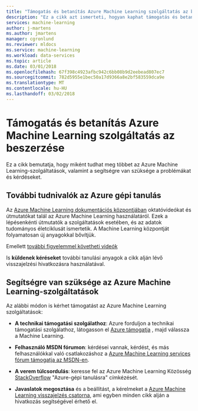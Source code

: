 ```yaml
---
title: "Támogatás és betanítás Azure Machine Learning szolgáltatás az beszerzése"
description: "Ez a cikk azt ismerteti, hogyan kaphat támogatás és betanítás Azure Machine Learning-szolgáltatások és az Azure Machine Learning-munkaterület"
services: machine-learning
author: j-martens
ms.author: jmartens
manager: cgronlund
ms.reviewer: mldocs
ms.service: machine-learning
ms.workload: data-services
ms.topic: article
ms.date: 03/01/2018
ms.openlocfilehash: 67f398c4923afbc942c6bb08b9d2eebead807ec7
ms.sourcegitcommit: 782d5955e1bec50a17d9366a8e2bf583559dca9e
ms.translationtype: MT
ms.contentlocale: hu-HU
ms.lasthandoff: 03/02/2018
---
```

# <a name="get-support-and-training-for-azure-machine-learning-services"></a>Támogatás és betanítás Azure Machine Learning szolgáltatás az beszerzése

Ez a cikk bemutatja, hogy miként tudhat meg többet az Azure Machine Learning-szolgáltatások, valamint a segítségre van szüksége a problémákat és kérdéseket. 

## <a name="learn-more-about-azure-machine-learning"></a>További tudnivalók az Azure gépi tanulás

Az [Azure Machine Learning dokumentációs központjában](./overview-what-is-azure-ml.md) oktatóvideókat és útmutatókat talál az Azure Machine Learning használatáról. Ezek a lépésenkénti útmutatók a szolgáltatások esetében, és az adatok tudományos életciklusát ismertetik. A Machine Learning központját folyamatosan új anyagokkal bővítjük. 

Emellett [további figyelemmel követheti videók](https://azure.microsoft.com/resources/videos/index/?services=machine-learning)

Is **küldenek kéréseket** további tanulási anyagok a cikk alján lévő visszajelzési hivatkozásra használatával.

## <a name="get-support-for-azure-machine-learning-services"></a>Segítségre van szüksége az Azure Machine Learning-szolgáltatások

Az alábbi módon is kérhet támogatást az Azure Machine Learning szolgáltatások:

+ **A technikai támogatási szolgálathoz**: Azure forduljon a technikai támogatási szolgálathoz, látogasson el [Azure támogatja](https://azure.microsoft.com/support/options/) , majd válassza a Machine Learning. 

+ **Felhasználó MSDN fórumon**: kérdései vannak, kérdést, és más felhasználókkal való csatlakozáshoz a [Azure Machine Learning services fórum támogatja az MSDN-en](https://social.msdn.microsoft.com/Forums/windowsdesktop/home?forum=MachineLearning).

+ **A verem túlcsordulás**: keresse fel az Azure Machine Learning Közösség [StackOverflow](https://stackoverflow.com/questions/tagged/azure-machine-learning) "Azure-gépi tanulásra" címkézését.

+ **Javaslatok megosztása** és a beállítást, a kérelmeket a [Azure Machine Learning visszajelzés csatorna](https://feedback.azure.com/forums/257792-machine-learning), ami egyben minden cikk alján a hivatkozás segítségével érhető el. 

